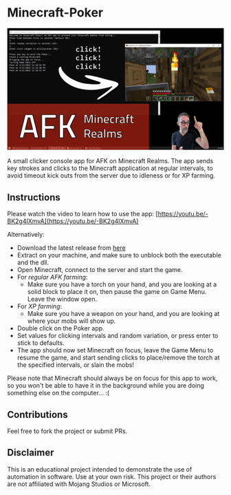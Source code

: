 # Minecraft-Poker

![](assets/cover.png)

A small clicker console app for AFK on Minecraft Realms. The app sends key strokes and clicks to the Minecraft application at regular intervals, to avoid timeout kick outs from the server due to idleness or for XP farming. 

## Instructions
Please watch the video to learn how to use the app: [https://youtu.be/-BK2g4IXmvA](https://youtu.be/-BK2g4IXmvA)

Alternatively:
- Download the latest release from [here](https://github.com/ParametricCamp/minecraft-poker/releases)
- Extract on your machine, and make sure to unblock both the executable and the dll. 
- Open Minecraft, connect to the server and start the game.
- For _regular AFK farming_:
  - Make sure you have a torch on your hand, and you are looking at a solid block to place it on, then pause the game on Game Menu. Leave the window open.
- For _XP farming_:
  - Make sure you have a weapon on your hand, and you are looking at where your mobs will show up.  
- Double click on the Poker app.
- Set values for clicking intervals and random variation, or press enter to stick to defaults. 
- The app should now set Minecraft on focus, leave the Game Menu to resume the game, and start sending clicks to place/remove the torch at the specified intervals, or slain the mobs!

Please note that Minecraft should always be on focus for this app to work, so you won't be able to have it in the background while you are doing something else on the computer... :(

## Contributions
Feel free to fork the project or submit PRs. 

## Disclaimer
This is an educational project intended to demonstrate the use of automation in software. Use at your own risk. This project or their authors are not affiliated with Mojang Studios or Microsoft. 